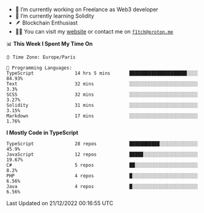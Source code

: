 - 🔭 I’m currently working on Freelance as Web3 developer
- 🌱 I’m currently learning Solidity
- 🪶 Blockchain Enthusiast
- 👨‍💻 You can visit my [website](https://f1tch.xyz) or contact me on [`f1tch@proton.me`](mailto:f1tch@proton.me)

<!--START_SECTION:waka-->
📊 **This Week I Spent My Time On** 

```text
⌚︎ Time Zone: Europe/Paris

💬 Programming Languages: 
TypeScript               14 hrs 5 mins       █████████████████████░░░░   84.93% 
Text                     32 mins             ░░░░░░░░░░░░░░░░░░░░░░░░░   3.3% 
SCSS                     32 mins             ░░░░░░░░░░░░░░░░░░░░░░░░░   3.27% 
Solidity                 31 mins             ░░░░░░░░░░░░░░░░░░░░░░░░░   3.15% 
Markdown                 17 mins             ░░░░░░░░░░░░░░░░░░░░░░░░░   1.76%

```

**I Mostly Code in TypeScript** 

```text
TypeScript               28 repos            ███████████░░░░░░░░░░░░░░   45.9% 
JavaScript               12 repos            █████░░░░░░░░░░░░░░░░░░░░   19.67% 
C#                       5 repos             ██░░░░░░░░░░░░░░░░░░░░░░░   8.2% 
PHP                      4 repos             █░░░░░░░░░░░░░░░░░░░░░░░░   6.56% 
Java                     4 repos             █░░░░░░░░░░░░░░░░░░░░░░░░   6.56%

```



 Last Updated on 21/12/2022 00:16:55 UTC
<!--END_SECTION:waka-->
